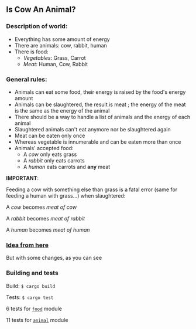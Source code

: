 ## Is Cow An Animal?
### Description of world:
* Everything has some amount of energy
* There are animals: cow, rabbit, human
* There is food:
  + *Vegetables*: Grass, Carrot
  + *Meat*: Human, Cow, Rabbit

### General rules:

* Animals can eat some food, their energy is raised by the food's energy amount
* Animals can be slaughtered, the result is meat ; the energy of the meat is the same as the energy of the animal
* There should be a way to handle a list of animals and the energy of each animal
* Slaughtered animals can't eat anymore nor be slaughtered again
* Meat can be eaten only once
* Whereas vegetable is innumerable and can be eaten more than once
* Animals' accepted food:
  + A *cow* only eats grass
  + A *rabbit* only eats carrots
  + A *human* eats carrots and **any** meat

**IMPORTANT**:

Feeding a cow with something else than grass is a fatal error (same for feeding a human with grass...) when slaughtered:

A *cow* becomes *meat of cow* 

A *rabbit* becomes *meat of rabbit*

A *human* becomes *meat of human*

### [Idea from here](http://rigaux.org/language-study/various/is-a-cow-an-animal/)
But with some changes, as you can see

### Building and tests

Build: `$ cargo build`

Tests: `$ cargo test`

6 tests for [`food`](./src/food.rs) module

11 tests for [`animal`](./src/animal.rs) module
